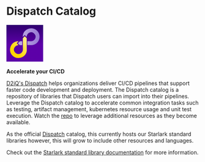# Dispatch Catalog

![Image description](./images/dispatch-service-icon--medium.png)

**Accelerate your CI/CD**

[D2iQ's Dispatch](https://d2iq.com/solutions/ksphere/dispatch) helps organizations deliver CI/CD pipelines that support faster code development and deployment. The Dispatch catalog is a repository of libraries that Dispatch users can import into their pipelines.  Leverage the Dispatch catalog to accelerate common integration tasks such as testing, artifact management, kubernetes resource usage and unit test execution. Watch the [repo](https://github.com/mesosphere/dispatch-catalog) to leverage additional resources as they become available.

As the official [Dispatch](https://docs.d2iq.com/ksphere/dispatch/latest/) catalog, this currently hosts our Starlark standard libraries however, this will grow to include other resources and languages.

Check out the [Starlark standard library documentation](./docs/starlark/) for more information.
